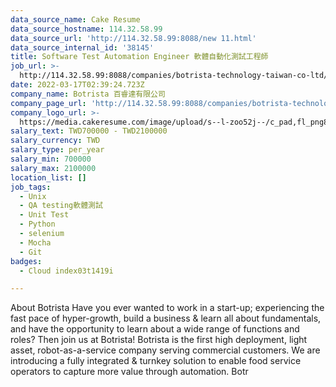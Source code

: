 ```yaml
---
data_source_name: Cake Resume
data_source_hostname: 114.32.58.99
data_source_url: 'http://114.32.58.99:8088/new 11.html'
data_source_internal_id: '38145'
title: Software Test Automation Engineer 軟體自動化測試工程師
job_url: >-
  http://114.32.58.99:8088/companies/botrista-technology-taiwan-co-ltd/jobs/software-qa-engineer-9a0c89
date: 2022-03-17T02:39:24.723Z
company_name: Botrista 百睿達有限公司
company_page_url: 'http://114.32.58.99:8088/companies/botrista-technology-taiwan-co-ltd'
company_logo_url: >-
  https://media.cakeresume.com/image/upload/s--l-zoo52j--/c_pad,fl_png8,h_200,w_200/v1652347799/i1jshlwi6nf5qhbzeguz.png
salary_text: TWD700000 - TWD2100000
salary_currency: TWD
salary_type: per_year
salary_min: 700000
salary_max: 2100000
location_list: []
job_tags:
  - Unix
  - QA testing軟體測試
  - Unit Test
  - Python
  - selenium
  - Mocha
  - Git
badges:
  - Cloud index03t1419i

---
```


About Botrista Have you ever wanted to work in a start-up; experiencing the fast pace of hyper-growth, build a business & learn all about fundamentals, and have the opportunity to learn about a wide range of functions and roles? Then join us at Botrista! Botrista is the first high deployment, light asset, robot-as-a-service company serving commercial customers. We are introducing a fully integrated & turnkey solution to enable food service operators to capture more value through automation. Botr